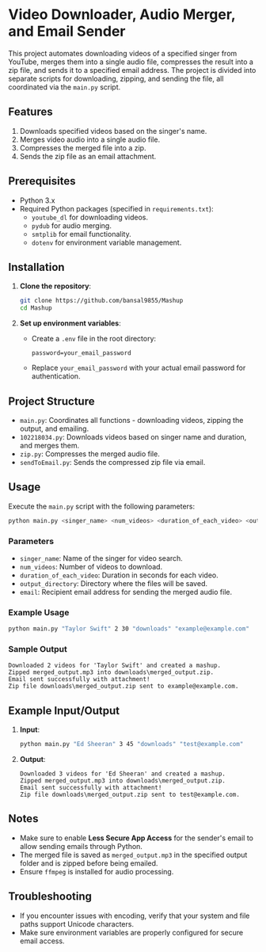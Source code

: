 # Video Downloader, Audio Merger, and Email Sender

This project automates downloading videos of a specified singer from YouTube, merges them into a single audio file, compresses the result into a zip file, and sends it to a specified email address. The project is divided into separate scripts for downloading, zipping, and sending the file, all coordinated via the `main.py` script.

## Features
1. Downloads specified videos based on the singer's name.
2. Merges video audio into a single audio file.
3. Compresses the merged file into a zip.
4. Sends the zip file as an email attachment.

## Prerequisites
- Python 3.x
- Required Python packages (specified in `requirements.txt`):
  - `youtube_dl` for downloading videos.
  - `pydub` for audio merging.
  - `smtplib` for email functionality.
  - `dotenv` for environment variable management.

## Installation

1. **Clone the repository**:
   ```bash
   git clone https://github.com/bansal9855/Mashup
   cd Mashup
   ```



2. **Set up environment variables**:
   - Create a `.env` file in the root directory:
     ```
     password=your_email_password
     ```
   - Replace `your_email_password` with your actual email password for authentication.

## Project Structure

- `main.py`: Coordinates all functions - downloading videos, zipping the output, and emailing.
- `102218034.py`: Downloads videos based on singer name and duration, and merges them.
- `zip.py`: Compresses the merged audio file.
- `sendToEmail.py`: Sends the compressed zip file via email.

## Usage

Execute the `main.py` script with the following parameters:
```bash
python main.py <singer_name> <num_videos> <duration_of_each_video> <output_directory> <email>
```

### Parameters
- `singer_name`: Name of the singer for video search.
- `num_videos`: Number of videos to download.
- `duration_of_each_video`: Duration in seconds for each video.
- `output_directory`: Directory where the files will be saved.
- `email`: Recipient email address for sending the merged audio file.

### Example Usage
```bash
python main.py "Taylor Swift" 2 30 "downloads" "example@example.com"
```

### Sample Output
```
Downloaded 2 videos for 'Taylor Swift' and created a mashup.
Zipped merged_output.mp3 into downloads\merged_output.zip.
Email sent successfully with attachment!
Zip file downloads\merged_output.zip sent to example@example.com.
```

## Example Input/Output

1. **Input**:
   ```bash
   python main.py "Ed Sheeran" 3 45 "downloads" "test@example.com"
   ```

2. **Output**:
   ```
   Downloaded 3 videos for 'Ed Sheeran' and created a mashup.
   Zipped merged_output.mp3 into downloads\merged_output.zip.
   Email sent successfully with attachment!
   Zip file downloads\merged_output.zip sent to test@example.com.
   ```

## Notes

- Make sure to enable **Less Secure App Access** for the sender's email to allow sending emails through Python.
- The merged file is saved as `merged_output.mp3` in the specified output folder and is zipped before being emailed.
- Ensure `ffmpeg` is installed for audio processing.

## Troubleshooting

- If you encounter issues with encoding, verify that your system and file paths support Unicode characters.
- Make sure environment variables are properly configured for secure email access.




